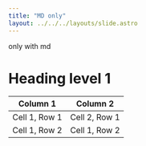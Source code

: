 ```yaml
---
title: "MD only"
layout: ../../../layouts/slide.astro
---
```


only with md

# Heading level 1

| Column 1      | Column 2      |
| ------------- | ------------- |
| Cell 1, Row 1 | Cell 2, Row 1 |
| Cell 1, Row 2 | Cell 1, Row 2 |
